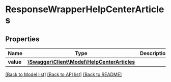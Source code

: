 # ResponseWrapperHelpCenterArticles

## Properties
Name | Type | Description | Notes
------------ | ------------- | ------------- | -------------
**value** | [**\Swagger\Client\Model\HelpCenterArticles**](HelpCenterArticles.md) |  | [optional] 

[[Back to Model list]](../README.md#documentation-for-models) [[Back to API list]](../README.md#documentation-for-api-endpoints) [[Back to README]](../README.md)


